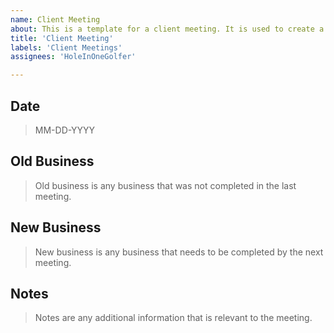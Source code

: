 ```yaml
---
name: Client Meeting
about: This is a template for a client meeting. It is used to create a new issue for each meeting.
title: 'Client Meeting'
labels: 'Client Meetings'
assignees: 'HoleInOneGolfer'

---
```


## Date

> MM-DD-YYYY

## Old Business

> Old business is any business that was not completed in the last meeting.

## New Business

> New business is any business that needs to be completed by the next meeting.

## Notes

> Notes are any additional information that is relevant to the meeting.
